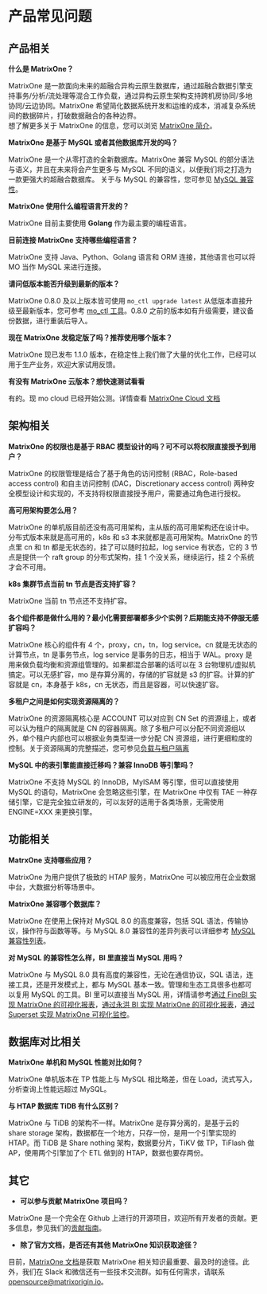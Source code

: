 # 产品常见问题

## 产品相关

**什么是 MatrixOne？**

MatrixOne 是一款面向未来的超融合异构云原生数据库，通过超融合数据引擎支持事务/分析/流处理等混合工作负载，通过异构云原生架构支持跨机房协同/多地协同/云边协同。MatrixOne 希望简化数据系统开发和运维的成本，消减复杂系统间的数据碎片，打破数据融合的各种边界。  
想了解更多关于 MatrixOne 的信息，您可以浏览 [MatrixOne 简介](../Overview/matrixone-introduction.md)。

**MatrixOne 是基于 MySQL 或者其他数据库开发的吗？**

 MatrixOne 是一个从零打造的全新数据库。MatrixOne 兼容 MySQL 的部分语法与语义，并且在未来将会产生更多与 MySQL 不同的语义，以便我们将之打造为一款更强大的超融合数据库。
 关于与 MySQL 的兼容性，您可参见 [MySQL 兼容性](../Overview/feature/mysql-compatibility.md)。

**MatrixOne 使用什么编程语言开发的？**

MatrixOne 目前主要使用 **Golang** 作为最主要的编程语言。

**目前连接 MatrixOne 支持哪些编程语言？**

MatrixOne 支持 Java、Python、Golang 语言和 ORM 连接，其他语言也可以将 MO 当作 MySQL 来进行连接。

**请问低版本能否升级到最新的版本？**

MatrixOne 0.8.0 及以上版本皆可使用 `mo_ctl upgrade latest` 从低版本直接升级至最新版本，您可参考 [mo_ctl 工具](../Maintain/mo_ctl.md)。0.8.0 之前的版本如有升级需要，建议备份数据，进行重装后导入。

**现在 MatrixOne 发稳定版了吗？推荐使用哪个版本？**

MatrixOne 现已发布 1.1.0 版本，在稳定性上我们做了大量的优化工作，已经可以用于生产业务，欢迎大家试用反馈。

**有没有 MatrixOne 云版本？想快速测试看看**

有的。现 mo cloud 已经开始公测。详情查看 [MatrixOne Cloud 文档](https://docs.matrixorigin.cn/zh/matrixonecloud/MatrixOne-Cloud/Get-Started/quickstart/)

## 架构相关

**MatrixOne 的权限也是基于 RBAC 模型设计的吗？可不可以将权限直接授予到用户？**

MatrixOne 的权限管理是结合了基于角色的访问控制 (RBAC，Role-based access control) 和自主访问控制 (DAC，Discretionary access control) 两种安全模型设计和实现的，不支持将权限直接授予用户，需要通过角色进行授权。

**高可用架构要怎么用？**

MatrixOne 的单机版目前还没有高可用架构，主从版的高可用架构还在设计中。分布式版本来就是高可用的，k8s 和 s3 本来就都是高可用架构。MatrixOne 的节点里 cn 和 tn 都是无状态的，挂了可以随时拉起，log service 有状态，它的 3 节点是提供一个 raft group 的分布式架构，挂 1 个没关系，继续运行，挂 2 个系统才会不可用。

**k8s 集群节点当前 tn 节点是否支持扩容？**

MatrixOne 当前 tn 节点还不支持扩容。

**各个组件都是做什么用的？最小化需要部署都多少个实例？后期能支持不停服无感扩容吗？**

MatrixOne 核心的组件有 4 个，proxy，cn，tn，log service。cn 就是无状态的计算节点，tn 是事务节点，log service 是事务的日志，相当于 WAL。proxy 是用来做负载均衡和资源组管理的。如果都混合部署的话可以在 3 台物理机/虚拟机搞定。可以无感扩容，mo 是存算分离的，存储的扩容就是 s3 的扩容。计算的扩容就是 cn，本身基于 k8s，cn 无状态，而且是容器，可以快速扩容。

 **多租户之间是如何实现资源隔离的？**

MatrixOne 的资源隔离核心是 ACCOUNT 可以对应到 CN Set 的资源组上，或者可以认为租户的隔离就是 CN 的容器隔离。除了多租户可以分配不同资源组以外，单个租户内部也可以根据业务类型进一步分配 CN 资源组，进行更细粒度的控制。关于资源隔离的完整描述，您可参见[负载与租户隔离](../Deploy/mgmt-cn-group-using-proxy.md)

**MySQL 中的表引擎能直接迁移吗？兼容 InnoDB 等引擎吗？**

MatrixOne 不支持 MySQL 的 InnoDB，MyISAM 等引擎，但可以直接使用 MySQL 的语句，MatrixOne 会忽略这些引擎，在 MatrixOne 中仅有 TAE 一种存储引擎，它是完全独立研发的，可以友好的适用于各类场景，无需使用 ENGINE=XXX 来更换引擎。

## 功能相关

**MatrxOne 支持哪些应用？**

  MatrixOne 为用户提供了极致的 HTAP 服务，MatrixOne 可以被应用在企业数据中台，大数据分析等场景中。

**MatrixOne 兼容哪个数据库？**

MatrixOne 在使用上保持对 MySQL 8.0 的高度兼容，包括 SQL 语法，传输协议，操作符与函数等等。与 MySQL 8.0 兼容性的差异列表可以详细参考 [MySQL 兼容性列表](../Overview/feature/mysql-compatibility.md)。

**对 MySQL 的兼容性怎么样，BI 里直接当 MySQL 用吗？**

MatrixOne 与 MySQL 8.0 具有高度的兼容性，无论在通信协议，SQL 语法，连接工具，还是开发模式上，都与 MySQL 基本一致。管理和生态工具很多也都可以复用 MySQL 的工具。BI 里可以直接当 MySQL 用，详情请参考[通过 FineBI 实现 MatrixOne 的可视化报表](../Develop/Ecological-Tools/BI-Connection/FineBI-connection.md)，[通过永洪 BI 实现 MatrixOne 的可视化报表](../Develop/Ecological-Tools/BI-Connection/yonghong-connection.md)，[通过 Superset 实现 MatrixOne 可视化监控](../Develop/Ecological-Tools/BI-Connection/Superset-connection.md)。

## 数据库对比相关

**MatrixOne 单机和 MySQL 性能对比如何？**

MatrixOne 单机版本在 TP 性能上与 MySQL 相比略差，但在 Load，流式写入，分析查询上性能远超过 MySQL。

**与 HTAP 数据库 TiDB 有什么区别？**

MatrixOne 与 TiDB 的架构不一样。MatrixOne 是存算分离的，是基于云的 share storage 架构，数据都在一个地方，只存一份，是用一个引擎实现的 HTAP。而 TiDB 是 Share nothing 架构，数据要分片，TiKV 做 TP，TiFlash 做 AP，使用两个引擎加了个 ETL 做到的 HTAP，数据也要存两份。

## 其它

* **可以参与贡献 MatrixOne 项目吗？**

MatrixOne 是一个完全在 Github 上进行的开源项目，欢迎所有开发者的贡献。更多信息，参见我们的[贡献指南](../Contribution-Guide/make-your-first-contribution.md)。

* **除了官方文档，是否还有其他 MatrixOne 知识获取途径？**

目前，[MatrixOne 文档](https://docs.matrixorigin.cn)是获取 MatrixOne 相关知识最重要、最及时的途径。此外，我们在 Slack 和微信还有一些技术交流群。如有任何需求，请联系 [opensource@matrixorigin.io](mailto:opensource@matrixorigin.io)。
